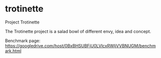 trotinette
==========

Project Trotinette

The Trotinette project is a salad bowl of different envy, idea and concept.


Benchmark page:
https://googledrive.com/host/0BxBHSUBFjU0LVlcxRWljVVBNUGM/benchmark.html
